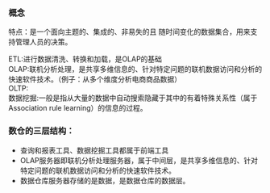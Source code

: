 ### 概念

特点：是一个面向主题的、集成的、非易失的且 随时间变化的数据集合，用来支持管理人员的决策。<br>

ETL:进行数据清洗、转换和加载，是OLAP的基础<br>
OLAP:联机分析处理，是共享多维信息的、针对特定问题的联机数据访问和分析的快速软件技术。（例子：从多个维度分析电商商品数据）<br>
OLTP:<br>
数据挖掘:一般是指从大量的数据中自动搜索隐藏于其中的有着特殊关系性（属于Association rule learning）的信息的过程。<br>

### 数仓的三层结构：

- 查询和报表工具、数据挖掘工具都属于前端工具
- OLAP服务器即联机分析处理服务器，属于中间层，是共享多维信息的、针对特定问题的联机数据访问和分析的快速软件技术。
- 数据仓库服务器存储的是数据，是数据仓库的数据层。
